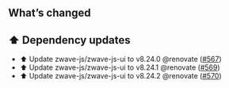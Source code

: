 ## What’s changed

## ⬆️ Dependency updates

- ⬆️ Update zwave-js/zwave-js-ui to v8.24.0 @renovate ([#567](https://github.com/hassio-addons/addon-zwave-js-ui/pull/567))
- ⬆️ Update zwave-js/zwave-js-ui to v8.24.1 @renovate ([#569](https://github.com/hassio-addons/addon-zwave-js-ui/pull/569))
- ⬆️ Update zwave-js/zwave-js-ui to v8.24.2 @renovate ([#570](https://github.com/hassio-addons/addon-zwave-js-ui/pull/570))
